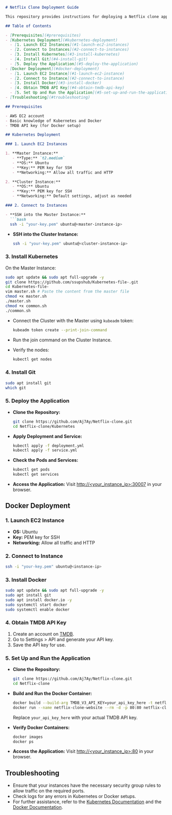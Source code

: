 
```markdown
# Netflix Clone Deployment Guide

This repository provides instructions for deploying a Netflix clone application using Kubernetes and Docker on AWS EC2 instances.

## Table of Contents

- [Prerequisites](#prerequisites)
- [Kubernetes Deployment](#kubernetes-deployment)
  - [1. Launch EC2 Instances](#1-launch-ec2-instances)
  - [2. Connect to Instances](#2-connect-to-instances)
  - [3. Install Kubernetes](#3-install-kubernetes)
  - [4. Install Git](#4-install-git)
  - [5. Deploy the Application](#5-deploy-the-application)
- [Docker Deployment](#docker-deployment)
  - [1. Launch EC2 Instance](#1-launch-ec2-instance)
  - [2. Connect to Instance](#2-connect-to-instance)
  - [3. Install Docker](#3-install-docker)
  - [4. Obtain TMDB API Key](#4-obtain-tmdb-api-key)
  - [5. Set Up and Run the Application](#5-set-up-and-run-the-application)
- [Troubleshooting](#troubleshooting)

## Prerequisites

- AWS EC2 account
- Basic knowledge of Kubernetes and Docker
- TMDB API key (for Docker setup)

## Kubernetes Deployment

### 1. Launch EC2 Instances

1. **Master Instance:**
   - **Type:** `t2.medium`
   - **OS:** Ubuntu
   - **Key:** PEM key for SSH
   - **Networking:** Allow all traffic and HTTP

2. **Cluster Instance:**
   - **OS:** Ubuntu
   - **Key:** PEM key for SSH
   - **Networking:** Default settings, adjust as needed

### 2. Connect to Instances

- **SSH into the Master Instance:**
  ```bash
  ssh -i "your-key.pem" ubuntu@<master-instance-ip>
  ```

- **SSH into the Cluster Instance:**
  ```bash
  ssh -i "your-key.pem" ubuntu@<cluster-instance-ip>
  ```

### 3. Install Kubernetes

On the Master Instance:
```bash
sudo apt update && sudo apt full-upgrade -y
git clone https://github.com/ssupshub/Kubernetes-file-.git
cd Kubernetes-file-
vim master.sh # Paste the content from the master file
chmod +x master.sh
./master.sh
chmod +x common.sh
./common.sh
```

- Connect the Cluster with the Master using `kubeadm` token:
  ```bash
  kubeadm token create --print-join-command
  ```

- Run the join command on the Cluster Instance.

- Verify the nodes:
  ```bash
  kubectl get nodes
  ```

### 4. Install Git

```bash
sudo apt install git
which git
```

### 5. Deploy the Application

- **Clone the Repository:**
  ```bash
  git clone https://github.com/Aj7Ay/Netflix-clone.git
  cd Netflix-clone/Kubernetes
  ```

- **Apply Deployment and Service:**
  ```bash
  kubectl apply -f deployment.yml
  kubectl apply -f service.yml
  ```

- **Check the Pods and Services:**
  ```bash
  kubectl get pods
  kubectl get services
  ```

- **Access the Application:**
  Visit [http://<your_instance_ip>:30007](http://<your_instance_ip>:30007) in your browser.

## Docker Deployment

### 1. Launch EC2 Instance

- **OS:** Ubuntu
- **Key:** PEM key for SSH
- **Networking:** Allow all traffic and HTTP

### 2. Connect to Instance

```bash
ssh -i "your-key.pem" ubuntu@<instance-ip>
```

### 3. Install Docker

```bash
sudo apt update && sudo apt full-upgrade -y
sudo apt install git
sudo apt install docker.io -y
sudo systemctl start docker
sudo systemctl enable docker
```

### 4. Obtain TMDB API Key

1. Create an account on [TMDB](https://www.themoviedb.org/).
2. Go to Settings > API and generate your API key.
3. Save the API key for use.

### 5. Set Up and Run the Application

- **Clone the Repository:**
  ```bash
  git clone https://github.com/Aj7Ay/Netflix-clone.git
  cd Netflix-clone
  ```

- **Build and Run the Docker Container:**
  ```bash
  docker build --build-arg TMDB_V3_API_KEY=your_api_key_here -t netflix-clone .
  docker run --name netflix-clone-website --rm -d -p 80:80 netflix-clone
  ```

  Replace `your_api_key_here` with your actual TMDB API key.

- **Verify Docker Containers:**
  ```bash
  docker images
  docker ps
  ```

- **Access the Application:**
  Visit [http://<your_instance_ip>:80](http://<your_instance_ip>:80) in your browser.

## Troubleshooting

- Ensure that your instances have the necessary security group rules to allow traffic on the required ports.
- Check logs for any errors in Kubernetes or Docker setups.
- For further assistance, refer to the [Kubernetes Documentation](https://kubernetes.io/docs/) and the [Docker Documentation](https://docs.docker.com/).

```

